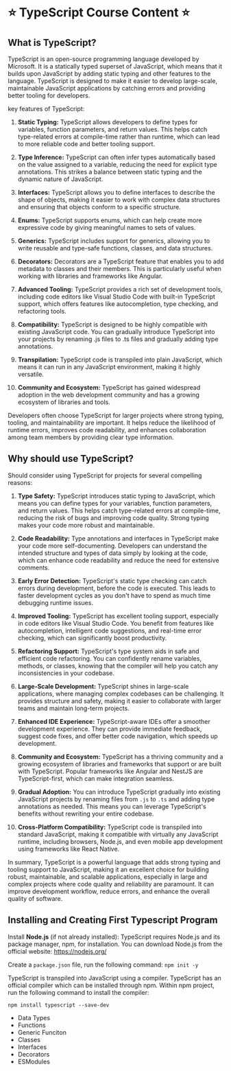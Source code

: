 # ⭐️ TypeScript Course Content ⭐️

## What is TypeScript?

TypeScript is an open-source programming language developed by Microsoft. It is a statically typed superset of JavaScript, which means that it builds upon JavaScript by adding static typing and other features to the language. TypeScript is designed to make it easier to develop large-scale, maintainable JavaScript applications by catching errors and providing better tooling for developers.

key features of TypeScript:

1. **Static Typing:** TypeScript allows developers to define types for variables, function parameters, and return values. This helps catch type-related errors at compile-time rather than runtime, which can lead to more reliable code and better tooling support.

2. **Type Inference:** TypeScript can often infer types automatically based on the value assigned to a variable, reducing the need for explicit type annotations. This strikes a balance between static typing and the dynamic nature of JavaScript.

3. **Interfaces:** TypeScript allows you to define interfaces to describe the shape of objects, making it easier to work with complex data structures and ensuring that objects conform to a specific structure.

4. **Enums:** TypeScript supports enums, which can help create more expressive code by giving meaningful names to sets of values.

5. **Generics:** TypeScript includes support for generics, allowing you to write reusable and type-safe functions, classes, and data structures.

6. **Decorators:** Decorators are a TypeScript feature that enables you to add metadata to classes and their members. This is particularly useful when working with libraries and frameworks like Angular.

7. **Advanced Tooling:** TypeScript provides a rich set of development tools, including code editors like Visual Studio Code with built-in TypeScript support, which offers features like autocompletion, type checking, and refactoring tools.

8. **Compatibility:** TypeScript is designed to be highly compatible with existing JavaScript code. You can gradually introduce TypeScript into your projects by renaming .js files to .ts files and gradually adding type annotations.

9. **Transpilation:** TypeScript code is transpiled into plain JavaScript, which means it can run in any JavaScript environment, making it highly versatile.

10. **Community and Ecosystem:** TypeScript has gained widespread adoption in the web development community and has a growing ecosystem of libraries and tools.

Developers often choose TypeScript for larger projects where strong typing, tooling, and maintainability are important. It helps reduce the likelihood of runtime errors, improves code readability, and enhances collaboration among team members by providing clear type information.

## Why should use TypeScript?

Should consider using TypeScript for projects for several compelling reasons:

1. **Type Safety:** TypeScript introduces static typing to JavaScript, which means you can define types for your variables, function parameters, and return values. This helps catch type-related errors at compile-time, reducing the risk of bugs and improving code quality. Strong typing makes your code more robust and maintainable.

2. **Code Readability:** Type annotations and interfaces in TypeScript make your code more self-documenting. Developers can understand the intended structure and types of data simply by looking at the code, which can enhance code readability and reduce the need for extensive comments.

3. **Early Error Detection:** TypeScript's static type checking can catch errors during development, before the code is executed. This leads to faster development cycles as you don't have to spend as much time debugging runtime issues.

4. **Improved Tooling:** TypeScript has excellent tooling support, especially in code editors like Visual Studio Code. You benefit from features like autocompletion, intelligent code suggestions, and real-time error checking, which can significantly boost productivity.

5. **Refactoring Support:** TypeScript's type system aids in safe and efficient code refactoring. You can confidently rename variables, methods, or classes, knowing that the compiler will help you catch any inconsistencies in your codebase.

6. **Large-Scale Development:** TypeScript shines in large-scale applications, where managing complex codebases can be challenging. It provides structure and safety, making it easier to collaborate with larger teams and maintain long-term projects.

7. **Enhanced IDE Experience:** TypeScript-aware IDEs offer a smoother development experience. They can provide immediate feedback, suggest code fixes, and offer better code navigation, which speeds up development.

8. **Community and Ecosystem:** TypeScript has a thriving community and a growing ecosystem of libraries and frameworks that support or are built with TypeScript. Popular frameworks like Angular and NestJS are TypeScript-first, which can make integration seamless.

9. **Gradual Adoption:** You can introduce TypeScript gradually into existing JavaScript projects by renaming files from `.js` to `.ts` and adding type annotations as needed. This means you can leverage TypeScript's benefits without rewriting your entire codebase.

10. **Cross-Platform Compatibility:** TypeScript code is transpiled into standard JavaScript, making it compatible with virtually any JavaScript runtime, including browsers, Node.js, and even mobile app development using frameworks like React Native.

In summary, TypeScript is a powerful language that adds strong typing and tooling support to JavaScript, making it an excellent choice for building robust, maintainable, and scalable applications, especially in large and complex projects where code quality and reliability are paramount. It can improve development workflow, reduce errors, and enhance the overall quality of software.

## Installing and Creating First Typescript Program

Install **Node.js** (if not already installed):
TypeScript requires Node.js and its package manager, npm, for installation. You can download Node.js from the official website: https://nodejs.org/

Create a `package.json` file, run the following command:
`npm init -y`



TypeScript is transpiled into JavaScript using a compiler. TypeScript has an official compiler which can be installed through npm. Within npm project, run the following command to install the compiler:

`npm install typescript --save-dev`

- Data Types
- Functions
- Generic Funciton
- Classes
- Interfaces
- Decorators
- ESModules